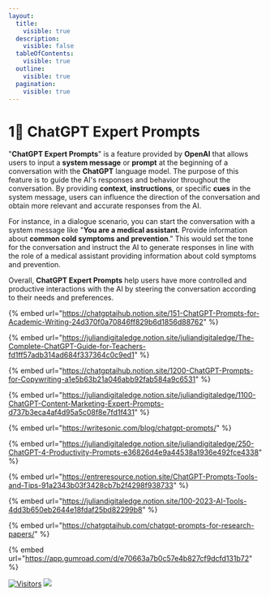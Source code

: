 ```yaml
---
layout:
  title:
    visible: true
  description:
    visible: false
  tableOfContents:
    visible: true
  outline:
    visible: true
  pagination:
    visible: true
---
```


# 1⃣ ChatGPT Expert Prompts

"**ChatGPT Expert Prompts**" is a feature provided by **OpenAI** that allows users to input a **system message** or **prompt** at the beginning of a conversation with the **ChatGPT** language model. The purpose of this feature is to guide the AI's responses and behavior throughout the conversation. By providing **context**, **instructions**, or specific **cues** in the system message, users can influence the direction of the conversation and obtain more relevant and accurate responses from the AI.

For instance, in a dialogue scenario, you can start the conversation with a system message like "**You are a medical assistant**. Provide information about **common cold symptoms and prevention**." This would set the tone for the conversation and instruct the AI to generate responses in line with the role of a medical assistant providing information about cold symptoms and prevention.

Overall, **ChatGPT Expert Prompts** help users have more controlled and productive interactions with the AI by steering the conversation according to their needs and preferences.

{% embed url="https://chatgptaihub.notion.site/151-ChatGPT-Prompts-for-Academic-Writing-24d370f0a70846ff829b6d1856d88762" %}

{% embed url="https://juliandigitaledge.notion.site/juliandigitaledge/The-Complete-ChatGPT-Guide-for-Teachers-fd1ff57adb314ad684f337364c0c9ed1" %}

{% embed url="https://chatgptaihub.notion.site/1200-ChatGPT-Prompts-for-Copywriting-a1e5b63b21a046abb92fab584a9c6531" %}

{% embed url="https://juliandigitaledge.notion.site/juliandigitaledge/1100-ChatGPT-Content-Marketing-Expert-Prompts-d737b3eca4af4d95a5c08f8e7fd1f431" %}

{% embed url="https://writesonic.com/blog/chatgpt-prompts/" %}

{% embed url="https://juliandigitaledge.notion.site/juliandigitaledge/250-ChatGPT-4-Productivity-Prompts-e36826d4e9a44538a1936e492fce4338" %}

{% embed url="https://entreresource.notion.site/ChatGPT-Prompts-Tools-and-Tips-91a2343b03f3428cb7b2f4298f938733" %}

{% embed url="https://juliandigitaledge.notion.site/100-2023-AI-Tools-4dd3b650eb2644e18fdaf25bd82299b8" %}

{% embed url="https://chatgptaihub.com/chatgpt-prompts-for-research-papers/" %}

{% embed url="https://app.gumroad.com/d/e70663a7b0c57e4b827cf9dcfd131b72" %}

[![Visitors](https://api.visitorbadge.io/api/visitors?path=https%3A%2F%2Fgithub.com%2Fdrshahizan\&labelColor=%23697689\&countColor=%23555555\&style=plastic)](https://visitorbadge.io/status?path=https%3A%2F%2Fgithub.com%2Fdrshahizan) ![](https://hit.yhype.me/github/profile?user\_id=81284918)
